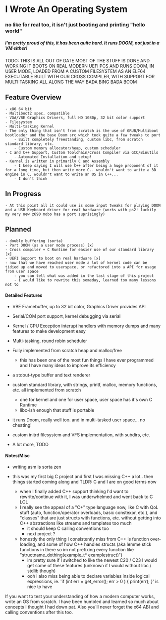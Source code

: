 # I Wrote An Operating System
### no like for real too, it isn't just booting and printing "hello world"
##### I'm pretty proud of this, it has been quite hard. It runs DOOM, not just in a VM either! 

TODO: THIS IS ALL OUT OF DATE MOST OF THE STUFF IS DONE AND WORKING
IT BOOTS ON REAL MODERN UEFI PCS AND RUNS DOOM, IN USER MODE, LOADED FROM A CUSTOM FILESYSTEM AS AN ELF64 EXECUTABLE BUILT WITH OUR CROSS COMPILER, WITH SUPPORT FOR MULTI TASKING ALL ALONG THE WAY
BADA BING BADA BOOM


## Feature Overview
    - x86 64 bit
    - Multiboot2 spec. compatible
    - VGA/VBE Graphics Drivers, full HD 1080p, 32 bit color support
    - Filesystem
    - Multi-tasking Kernel
    - The only thing that isn't from scratch is the use of GRUB/Multiboot bootloader and the base Doom src which took quite a few tweaks to port
        - Built completely freestanding, custom libc, from scratch standard library, etc.
        - Custom memory allocator/heap, custom scheduler
    - C and C++ Support, Custom Toolchain/Cross Compiler via GCC/Binutils
        - Automated Installation and setup! 
    - Kernel is written in primarily C and Assembly 
        - I keep saying I will use C++ after being a huge proponent of it for a long time, but then write more C.. wouldn't want to write a 3D engine in C, wouldn't want to write an OS in C++...
        - I don't think 

## In Progress
    - At this point all it could use is some input tweaks for playing DOOM and a USB Keyboard driver for real hardware (works with ps2! luckily my very new z690 mobo has a port suprisingly)
    
## Planned
    - double buffering (sorta)
    - Port DOOM (as a user mode process) [x]
    - Cross compiler + C Runtime for easier use of our standard library [x]
    - UEFI Support to boot on real hardware [x]
    - now that we have reached user mode a lot of kernel code can be tidied up and moved to userspace, or refactored into a API for usage from user space
        - you can tell what was added in the last stage of this project 
        - I would like to rewrite this someday, learned too many lessons not to


#### Detailed Features
- VBE Framebuffer, up to 32 bit color, Graphics Driver provides API 

- Serial/COM port support, kernel debugging via serial

- Kernel / CPU Exception interupt handlers with memory dumps and many features to make development easy

- Multi-tasking, round robin scheduler

- Fully implemented from scratch heap and malloc/free 
    - this has been one of the most fun things I have ever programmed and I have many ideas to improve its efficiency

- a stdout-type buffer and text renderer

- custom standard library, with strings, printf, malloc, memory functions, etc. all implemented from scratch
    - one for kernel and one for user space, user space has it's own C Runtime
    - libc-ish enough that stuff is portable
- it runs Doom, really well too. and in multi-tasked user space... no cheating!

- custom initrd filesystem and VFS implementation, with subdirs, etc. 

- A lot more, TODO







#### Notes/Misc
- writing asm is sorta zen

- this was my first big C project and first I was missing C++ a lot.. then things started coming along and TLDR: C and I are on good terms now 
    - when I finally added C++ support thinking I'd want to rewrite/continue with it, I was underwhelmed and went back to C LOL
    - I really see the appeal of a "C+" type language now, like C with QoL stuff (auto, function/operator overloads, basic constexpr, etc.), and "classes" that are just structs with functions, etc. without getting into C++ abstractions like streams and templates too much
        - it should keep C calling conventions too 
        - next project ?
    - honestly the only thing I consistently miss from C++ is function over-loading, and some of how C++ handles structs (aka lemme stick functions in there so im not prefixing every function like "structname_dothing(example_t* examplestruct)")
        - im pretty sure if I switched to like the newest C20 / C23 I would get some of these features (unknown if I would without libc / stdlib though)
        - ooh i also miss being able to declare variables inside logical expressions, ie. 'if (int err = get_error(); err > 0 ) { print(err); }' is nice to have 
       

If you want to test your understanding of how a modern computer works, write an OS from scratch. I have been humbled and learned so much about concepts I thought I had down pat. Also you'll never forget the x64 ABI and calling conventions after this too. 
